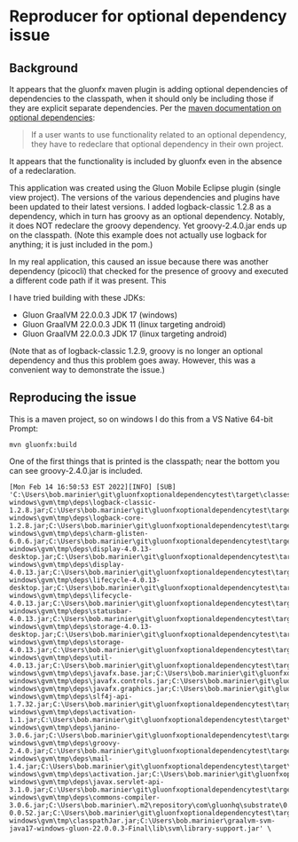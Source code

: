 # Reproducer for optional dependency issue


## Background
It appears that the gluonfx maven plugin is adding optional dependencies of dependencies to the classpath, when it should only be including those if they are explicit separate dependencies. Per the [maven documentation on optional dependencies](https://maven.apache.org/guides/introduction/introduction-to-optional-and-excludes-dependencies.html):

> If a user wants to use functionality related to an optional dependency, they have to redeclare that optional dependency in their own project.

It appears that the functionality is included by gluonfx even in the absence of a redeclaration.

This application was created using the Gluon Mobile Eclipse plugin (single view project). The versions of the various dependencies and plugins have been updated to their latest versions. I added logback-classic 1.2.8 as a dependency, which in turn has groovy as an optional dependency. Notably, it does NOT redeclare the groovy dependency. Yet groovy-2.4.0.jar ends up on the classpath. (Note this example does not actually use logback for anything; it is just included in the pom.)

In my real application, this caused an issue because there was another dependency (picocli) that checked for the presence of groovy and executed a different code path if it was present. This 

I have tried building with these JDKs:
* Gluon GraalVM 22.0.0.3 JDK 17 (windows)
* Gluon GraalVM 22.0.0.3 JDK 11 (linux targeting android)
* Gluon GraalVM 22.0.0.3 JDK 17 (linux targeting android)

(Note that as of logback-classic 1.2.9, groovy is no longer an optional dependency and thus this problem goes away. However, this was a convenient way to demonstrate the issue.)

## Reproducing the issue
This is a maven project, so on windows I do this from a VS Native 64-bit Prompt:

```
mvn gluonfx:build
```

One of the first things that is printed is the classpath; near the bottom you can see groovy-2.4.0.jar is included.

```
[Mon Feb 14 16:50:53 EST 2022][INFO] [SUB] 'C:\Users\bob.marinier\git\gluonfxoptionaldependencytest\target\classes;C:\Users\bob.marinier\git\gluonfxoptionaldependencytest\target\gluonfx\x86_64-windows\gvm\tmp\deps\logback-classic-1.2.8.jar;C:\Users\bob.marinier\git\gluonfxoptionaldependencytest\target\gluonfx\x86_64-windows\gvm\tmp\deps\logback-core-1.2.8.jar;C:\Users\bob.marinier\git\gluonfxoptionaldependencytest\target\gluonfx\x86_64-windows\gvm\tmp\deps\charm-glisten-6.0.6.jar;C:\Users\bob.marinier\git\gluonfxoptionaldependencytest\target\gluonfx\x86_64-windows\gvm\tmp\deps\display-4.0.13-desktop.jar;C:\Users\bob.marinier\git\gluonfxoptionaldependencytest\target\gluonfx\x86_64-windows\gvm\tmp\deps\display-4.0.13.jar;C:\Users\bob.marinier\git\gluonfxoptionaldependencytest\target\gluonfx\x86_64-windows\gvm\tmp\deps\lifecycle-4.0.13-desktop.jar;C:\Users\bob.marinier\git\gluonfxoptionaldependencytest\target\gluonfx\x86_64-windows\gvm\tmp\deps\lifecycle-4.0.13.jar;C:\Users\bob.marinier\git\gluonfxoptionaldependencytest\target\gluonfx\x86_64-windows\gvm\tmp\deps\statusbar-4.0.13.jar;C:\Users\bob.marinier\git\gluonfxoptionaldependencytest\target\gluonfx\x86_64-windows\gvm\tmp\deps\storage-4.0.13-desktop.jar;C:\Users\bob.marinier\git\gluonfxoptionaldependencytest\target\gluonfx\x86_64-windows\gvm\tmp\deps\storage-4.0.13.jar;C:\Users\bob.marinier\git\gluonfxoptionaldependencytest\target\gluonfx\x86_64-windows\gvm\tmp\deps\util-4.0.13.jar;C:\Users\bob.marinier\git\gluonfxoptionaldependencytest\target\gluonfx\x86_64-windows\gvm\tmp\deps\javafx.base.jar;C:\Users\bob.marinier\git\gluonfxoptionaldependencytest\target\gluonfx\x86_64-windows\gvm\tmp\deps\javafx.controls.jar;C:\Users\bob.marinier\git\gluonfxoptionaldependencytest\target\gluonfx\x86_64-windows\gvm\tmp\deps\javafx.graphics.jar;C:\Users\bob.marinier\git\gluonfxoptionaldependencytest\target\gluonfx\x86_64-windows\gvm\tmp\deps\slf4j-api-1.7.32.jar;C:\Users\bob.marinier\git\gluonfxoptionaldependencytest\target\gluonfx\x86_64-windows\gvm\tmp\deps\activation-1.1.jar;C:\Users\bob.marinier\git\gluonfxoptionaldependencytest\target\gluonfx\x86_64-windows\gvm\tmp\deps\janino-3.0.6.jar;C:\Users\bob.marinier\git\gluonfxoptionaldependencytest\target\gluonfx\x86_64-windows\gvm\tmp\deps\groovy-2.4.0.jar;C:\Users\bob.marinier\git\gluonfxoptionaldependencytest\target\gluonfx\x86_64-windows\gvm\tmp\deps\mail-1.4.jar;C:\Users\bob.marinier\git\gluonfxoptionaldependencytest\target\gluonfx\x86_64-windows\gvm\tmp\deps\activation.jar;C:\Users\bob.marinier\git\gluonfxoptionaldependencytest\target\gluonfx\x86_64-windows\gvm\tmp\deps\javax.servlet-api-3.1.0.jar;C:\Users\bob.marinier\git\gluonfxoptionaldependencytest\target\gluonfx\x86_64-windows\gvm\tmp\deps\commons-compiler-3.0.6.jar;C:\Users\bob.marinier\.m2\repository\com\gluonhq\substrate\0.0.52\substrate-0.0.52.jar;C:\Users\bob.marinier\git\gluonfxoptionaldependencytest\target\gluonfx\x86_64-windows\gvm\tmp\classpathJar.jar;C:\Users\bob.marinier\graalvm-svm-java17-windows-gluon-22.0.0.3-Final\lib\svm\library-support.jar' \

```
